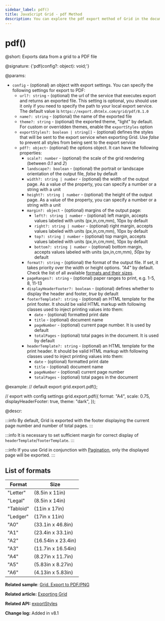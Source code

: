 ```yaml
---
sidebar_label: pdf()
title: JavaScript Grid - pdf Method
description: You can explore the pdf export method of Grid in the documentation of the DHTMLX JavaScript UI library. Browse developer guides and API reference, try out code examples and live demos, and download a free 30-day evaluation version of DHTMLX Suite.
---
```


# pdf()

@short: Exports data from a grid to a PDF file

@signature: {'pdf(config?: object): void;'}

@params:
- `config` - (optional) an object with export settings. You can specify the following settings for export to PDF:
    - `url?: string` - (optional) the url of the service that executes export and returns an exported file. This setting is optional, you should use it only if you need to specify the path to your local export service. The default value is `https://export.dhtmlx.com/grid/pdf/8.1.0`
    - `name?: string` - (optional) the name of the exported file
    - `theme?: string` - (optional) the exported theme, "light" by default. For custom or overridden themes, enable the `exportStyles` option
    - `exportStyles?: boolean | string[]` - (optional) defines the styles that will be sent to the export service when exporting Grid. Use *false* to prevent all styles from being sent to the export service
    - `pdf?: object`- (optional) the options object. It can have the following properties:
        - `scale?: number` - (optional) the scale of the grid rendering (between *0.1* and *2*)
        - `landscape?: boolean` - (optional) the portrait or landscape orientation of the output file, *false* by default
        - `width?: string | number` - (optional) the width of the output page. As a value of the property, you can specify a number or a string with a unit
        - `height?: string | number` - (optional) the height of the output page. As a value of the property, you can specify a number or a string with a unit
        - `margin?: object` - (optional) margins of the output page:
            - `left?: string | number` - (optional) left margin, accepts values labeled with units (px,in,cm,mm), 10px by default
            - `right?: string | number` - (optional) right margin, accepts values labeled with units (px,in,cm,mm), 10px by default
            - `top?: string | number` - (optional) top margin, accepts values labeled with units (px,in,cm,mm), 10px by default
            - `bottom?: string | number` - (optional) bottom margin, accepts values labeled with units (px,in,cm,mm), *50px* by default
        - `format?: string` - (optional) the format of the output file. If set, it takes priority over the width or height options. *"A4"* by default. Check the list of all available [formats and their sizes](#list-of-formats).
        - `pageRanges?: string` - (optional) paper ranges to print, e.g. 1-5, 8, 11-13
        - `displayHeaderFooter?: boolean` - (optional) defines whether to display the header and footer, *true* by default
        - `footerTemplate?: string` - (optional) an HTML template for the print footer. It should be valid HTML markup with following classes used to inject printing values into them:
            - `date` - (optional) formatted print date
            - `title` - (optional) document name
            - `pageNumber` - (optional) current page number. It is used by default
            - `totalPages` - (optional) total pages in the document. It is used by default
        - `headerTemplate?: string` - (optional) an HTML template for the print header. It should be valid HTML markup with following classes used to inject printing values into them:
            - `date` - (optional) formatted print date
            - `title` - (optional) document name
            - `pageNumber` - (optional) current page number
            - `totalPages` - (optional) total pages in the document


@example:
// default export
grid.export.pdf();

// export with config settings
grid.export.pdf({
    format: "A4",
    scale: 0.75,
    displayHeaderFooter: true,
    theme: "dark",
});


@descr:

:::info
By default, Grid is exported with the footer displaying the current page number and number of total pages.
:::

:::info
It is necessary to set sufficient margin for correct display of `headerTemplate`/`footerTemplate`.
:::

:::info
If you use Grid in conjunction with [Pagination](pagination.md), only the displayed page will be exported. 
:::

## List of formats

| Format    | Size               |
| --------- | ------------------ |
| "Letter"  | (8.5in x 11in)     |
| "Legal"   | (8.5in x 14in)     |
| "Tabloid" | (11in x 17in)      |
| "Ledger"  | (17in x 11in)      |
| "A0"      | (33.1in x 46.8in)  |
| "A1"      | (23.4in x 33.1in)  |
| "A2"      | (16.54in x 23.4in) |
| "A3"      | (11.7in x 16.54in) |
| "A4"      | (8.27in x 11.7in)  |
| "A5"      | (5.83in x 8.27in)  |
| "A6"      | (4.13in x 5.83in)  |

**Related sample**: [Grid. Export to PDF/PNG](https://snippet.dhtmlx.com/ti9l91mn)

**Related article:** [Exporting Grid](grid/usage.md#exporting-grid)

**Related API:** [exportStyles](grid/api/grid_exportstyles_config.md)

**Change log:** Added in v8.1